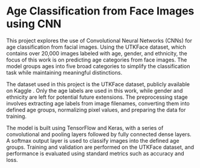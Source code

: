 # Age Classification from Face Images using CNN

This project explores the use of Convolutional Neural Networks (CNNs) for age classification from facial images. Using the UTKFace dataset, which contains over 20,000 images labeled with age, gender, and ethnicity, the focus of this work is on predicting age categories from face images. The model groups ages into five broad categories to simplify the classification task while maintaining meaningful distinctions.

The dataset used in this project is the UTKFace dataset, publicly available on Kaggle
. Only the age labels are used in this work, while gender and ethnicity are left for potential future extensions. The preprocessing stage involves extracting age labels from image filenames, converting them into defined age groups, normalizing pixel values, and preparing the data for training.

The model is built using TensorFlow and Keras, with a series of convolutional and pooling layers followed by fully connected dense layers. A softmax output layer is used to classify images into the defined age groups. Training and validation are performed on the UTKFace dataset, and performance is evaluated using standard metrics such as accuracy and loss.
